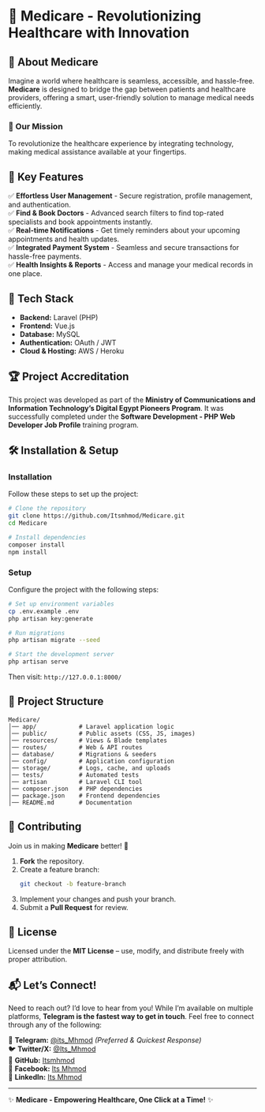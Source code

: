 # 🏥 Medicare - Revolutionizing Healthcare with Innovation

## 🌟 About Medicare
Imagine a world where healthcare is seamless, accessible, and hassle-free. **Medicare** is designed to bridge the gap between patients and healthcare providers, offering a smart, user-friendly solution to manage medical needs efficiently.

### 🎯 Our Mission
To revolutionize the healthcare experience by integrating technology, making medical assistance available at your fingertips.

## 🚀 Key Features
✅ **Effortless User Management** - Secure registration, profile management, and authentication.  
✅ **Find & Book Doctors** - Advanced search filters to find top-rated specialists and book appointments instantly.  
✅ **Real-time Notifications** - Get timely reminders about your upcoming appointments and health updates.  
✅ **Integrated Payment System** - Seamless and secure transactions for hassle-free payments.  
✅ **Health Insights & Reports** - Access and manage your medical records in one place.  

## 🔧 Tech Stack
- **Backend:** Laravel (PHP)  
- **Frontend:** Vue.js  
- **Database:** MySQL  
- **Authentication:** OAuth / JWT  
- **Cloud & Hosting:** AWS / Heroku  

## 🏆 Project Accreditation
This project was developed as part of the **Ministry of Communications and Information Technology’s Digital Egypt Pioneers Program**. It was successfully completed under the **Software Development - PHP Web Developer Job Profile** training program.

## 🛠️ Installation & Setup

### Installation
Follow these steps to set up the project:
```bash
# Clone the repository
git clone https://github.com/Itsmhmod/Medicare.git
cd Medicare

# Install dependencies
composer install
npm install
```

### Setup
Configure the project with the following steps:
```bash
# Set up environment variables
cp .env.example .env
php artisan key:generate

# Run migrations
php artisan migrate --seed

# Start the development server
php artisan serve
```
Then visit: `http://127.0.0.1:8000/`

## 📂 Project Structure
```
Medicare/
│── app/            # Laravel application logic
│── public/         # Public assets (CSS, JS, images)
│── resources/      # Views & Blade templates
│── routes/         # Web & API routes
│── database/       # Migrations & seeders
│── config/         # Application configuration
│── storage/        # Logs, cache, and uploads
│── tests/          # Automated tests
│── artisan         # Laravel CLI tool
│── composer.json   # PHP dependencies
│── package.json    # Frontend dependencies
│── README.md       # Documentation
```

## 🤝 Contributing
Join us in making **Medicare** better! 🚀
1. **Fork** the repository.
2. Create a feature branch:
   ```bash
   git checkout -b feature-branch
   ```
3. Implement your changes and push your branch.
4. Submit a **Pull Request** for review.

## 📜 License
Licensed under the **MIT License** – use, modify, and distribute freely with proper attribution.

## 📬 Let’s Connect!

Need to reach out? I’d love to hear from you! While I’m available on multiple platforms, **Telegram is the fastest way to get in touch**. Feel free to connect through any of the following:

📩 **Telegram:** [@its_Mhmod](https://t.me/its_Mhmod) *(Preferred & Quickest Response)*  
🐦 **Twitter/X:** [@Its_Mhmod](https://x.com/lts_Mhmod)  
🐙 **GitHub:** [Itsmhmod](https://github.com/Itsmhmod)  
📘 **Facebook:** [Its Mhmod](https://www.facebook.com/its.mhmood)  
💼 **LinkedIn:** [Its Mhmod](https://www.linkedin.com/in/its-mhmod)  

---
✨ **Medicare - Empowering Healthcare, One Click at a Time!** ✨
